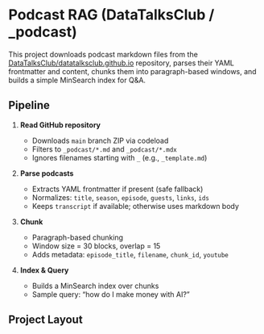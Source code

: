 # Podcast RAG (DataTalksClub / _podcast)

This project downloads podcast markdown files from the
[DataTalksClub/datatalksclub.github.io](https://github.com/DataTalksClub/datatalksclub.github.io)
repository, parses their YAML frontmatter and content, chunks them into
paragraph-based windows, and builds a simple MinSearch index for Q&A.

## Pipeline

1. **Read GitHub repository**
   - Downloads `main` branch ZIP via codeload
   - Filters to `_podcast/*.md` and `_podcast/*.mdx`
   - Ignores filenames starting with `_` (e.g., `_template.md`)

2. **Parse podcasts**
   - Extracts YAML frontmatter if present (safe fallback)
   - Normalizes: `title`, `season`, `episode`, `guests`, `links`, `ids`
   - Keeps `transcript` if available; otherwise uses markdown body

3. **Chunk**
   - Paragraph-based chunking
   - Window size = 30 blocks, overlap = 15
   - Adds metadata: `episode_title`, `filename`, `chunk_id`, `youtube`

4. **Index & Query**
   - Builds a MinSearch index over chunks
   - Sample query: “how do I make money with AI?”

## Project Layout

